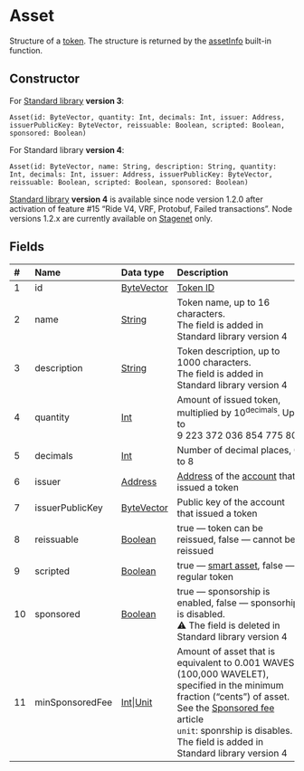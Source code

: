 # Asset

Structure of a [token](/en/blockchain/token). The structure is returned by the [assetInfo](/en/ride/functions/built-in-functions/blockchain-functions#assetinfo) built-in function.

## Constructor

For [Standard library](/en/ride/script/standard-library) **version 3**:

``` ride
Asset(id: ByteVector, quantity: Int, decimals: Int, issuer: Address, issuerPublicKey: ByteVector, reissuable: Boolean, scripted: Boolean, sponsored: Boolean)
```

For Standard library **version 4**:

``` ride
Asset(id: ByteVector, name: String, description: String, quantity: Int, decimals: Int, issuer: Address, issuerPublicKey: ByteVector, reissuable: Boolean, scripted: Boolean, sponsored: Boolean)
```

[Standard library](/en/ride/script/standard-library) **version 4** is available since node version 1.2.0 after activation of feature #15 “Ride V4, VRF, Protobuf, Failed transactions”. Node versions 1.2.x are currently available on [Stagenet](/en/blockchain/blockchain-network/stage-network) only.

## Fields

|   #   | Name | Data type | Description |
| :--- | :--- | :--- | :--- |
| 1 | id | [ByteVector](/en/ride/data-types/byte-vector) | [Token ID](/en/blockchain/token/token-id) |
| 2 | name | [String](/en/ride/data-types/string) | Token name, up to 16 characters.<br>The field is added in Standard library version 4 |
| 3 | description | [String](/en/ride/data-types/string) | Token description, up to 1000 characters.<br>The field is added in Standard library version 4 |
| 4 | quantity | [Int](/en/ride/data-types/int) | Amount of issued token, multiplied by 10<sup>decimals</sup>. Up to 9&nbsp;223&nbsp;372&nbsp;036&nbsp;854&nbsp;775&nbsp;806 |
| 5 | decimals | [Int](/en/ride/data-types/int) | Number of decimal places, 0 to 8 |
| 6 | issuer | [Address](/en/ride/structures/common-structures/address) | [Address](/en/blockchain/account/address) of the [account](/en/blockchain/account) that issued a token |
| 7 | issuerPublicKey | [ByteVector](/en/ride/data-types/byte-vector) | Public key of the account that issued a token |
| 8 | reissuable | [Boolean](/en/ride/data-types/boolean) | true — token can be reissued, false — cannot be reissued |
| 9 | scripted | [Boolean](/en/ride/data-types/boolean) | true — [smart asset](/en/building-apps/smart-contracts/what-is-smart-asset), false — regular token |
| 10 | sponsored | [Boolean](/en/ride/data-types/boolean) | true — sponsorship is enabled, false — sponsorhip is disabled.<br>:warning: The field is deleted in Standard library version 4 |
| 11 | minSponsoredFee | [Int](/ru/ride/data-types/int)&#124;[Unit](/ru/ride/data-types/unit) | Amount of asset that is equivalent to 0.001 WAVES (100,000 WAVELET), specified in the minimum fraction (“cents”) of asset. See the [Sponsored fee](/en/blockchain/waves-protocol/sponsored-fee) article<br>`unit`: sponrship is disables.<br>The field is added in Standard library version 4 |
